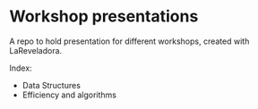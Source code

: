 # Workshop presentations
A repo to hold presentation for different workshops, created with LaReveladora.

Index:
* Data Structures
* Efficiency and algorithms
